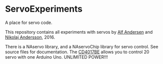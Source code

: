 # ServoExperiments
A place for servo code. 

This repository contains all experiments with servos by [Alf Andersen](https://github.com/orgs/ArT-Programming/people/alfandersen) and [Nikolaj Andersson](https://github.com/NikolajAndersson), 2016.

There is a NAservo library, and a NAservoChip library for servo control. See source files for documentation. The [CD4017BE](http://www.alldatasheet.com/datasheet-pdf/pdf/26857/TI/CD4017BE.html) allows you to control 20 servo with one Arduino Uno. UNLIMITED POWER!!!

